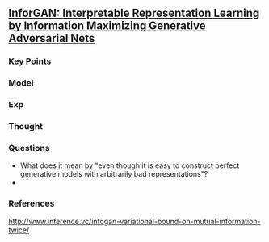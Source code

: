## [InforGAN: Interpretable Representation Learning by Information Maximizing Generative Adversarial Nets]()



### Key Points



### Model


### Exp


### Thought

### Questions
- What does it mean by "even though it is easy to construct perfect generative models with arbitrarily bad representations"?
- 

### References 
http://www.inference.vc/infogan-variational-bound-on-mutual-information-twice/
